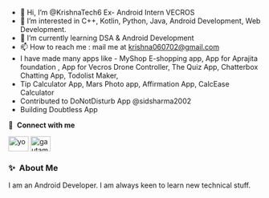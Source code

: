 - 👋 Hi, I’m @KrishnaTech6 Ex- Android Intern VECROS
- 👀 I’m interested in C++, Kotlin, Python, Java, Android Development, Web Development.
- 🌱 I’m currently learning DSA & Android Development
- 📫 How to reach me : mail me at krishna060702@gmail.com
- I have made many apps like - MyShop E-shopping app, App for Aprajita foundation , App for Vecros Drone Controller, The Quiz App, Chatterbox Chatting App, Todolist Maker,
- Tip Calculator App, Mars Photo app, Affirmation App, CalcEase Calculator
- Contributed to DoNotDisturb App @sidsharma2002
- Building Doubtless App 

🔗 &nbsp;**Connect with me**
<p align="left">
<a href="https://www.linkedin.com/in/krishna-rana-4711a423b/" target="blank"><img align="center" src="https://raw.githubusercontent.com/rahuldkjain/github-profile-readme-generator/master/src/images/icons/Social/linked-in-alt.svg" alt="yo" height="30" width="40" /></a>
<a href="https://instagram.com/krishna_rana_0607" target="blank"><img align="center" src="https://raw.githubusercontent.com/rahuldkjain/github-profile-readme-generator/master/src/images/icons/Social/instagram.svg" alt="gautamkrishnar" height="30" width="40" /></a>

### ✨&nbsp; About Me

I am an Android Developer. I am always keen to learn new technical stuff.

<!---
KrishnaTech6/KrishnaTech6 is a ✨ special ✨ repository because its `README.md` (this file) appears on your GitHub profile.
You can click the Preview link to take a look at your changes.
--->

